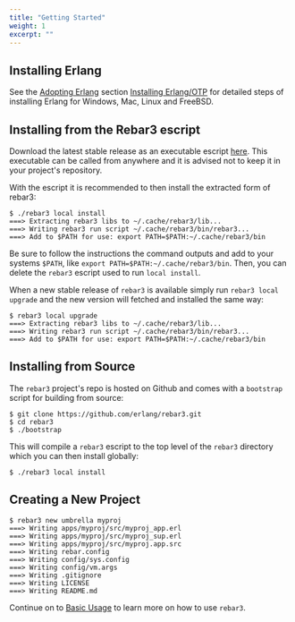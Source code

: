 ```yaml
---
title: "Getting Started"
weight: 1
excerpt: ""
---
```


## Installing Erlang

See the [Adopting Erlang](https://adoptingerlang.org/) section [Installing Erlang/OTP](https://adoptingerlang.org/docs/development/setup/#installing-erlang-otp) for detailed steps of installing Erlang for Windows, Mac, Linux and FreeBSD.

## Installing from the Rebar3 escript

Download the latest stable release as an executable escript [here](https://s3.amazonaws.com/rebar3/rebar3). This executable can be called from anywhere and it is advised not to keep it in your project's repository.

With the escript it is recommended to then install the extracted form of rebar3:

```shell
$ ./rebar3 local install
===> Extracting rebar3 libs to ~/.cache/rebar3/lib...
===> Writing rebar3 run script ~/.cache/rebar3/bin/rebar3...
===> Add to $PATH for use: export PATH=$PATH:~/.cache/rebar3/bin 
```

Be sure to follow the instructions the command outputs and add to your systems `$PATH`, like `export PATH=$PATH:~/.cache/rebar3/bin`. Then, you can delete the `rebar3` escript used to run `local install`. 
    
When a new stable release of `rebar3` is available simply run `rebar3 local upgrade` and the new version will fetched and installed the same way: 

```shell
$ rebar3 local upgrade
===> Extracting rebar3 libs to ~/.cache/rebar3/lib...
===> Writing rebar3 run script ~/.cache/rebar3/bin/rebar3...
===> Add to $PATH for use: export PATH=$PATH:~/.cache/rebar3/bin 
```

## Installing from Source

The `rebar3` project's repo is hosted on Github and comes with a `bootstrap` script for building from source:

```shell
$ git clone https://github.com/erlang/rebar3.git
$ cd rebar3
$ ./bootstrap 
```

This will compile a `rebar3` escript to the top level of the `rebar3` directory which you can then install globally:

```shell
$ ./rebar3 local install
```

## Creating a New Project

```shell
$ rebar3 new umbrella myproj
===> Writing apps/myproj/src/myproj_app.erl
===> Writing apps/myproj/src/myproj_sup.erl
===> Writing apps/myproj/src/myproj.app.src
===> Writing rebar.config
===> Writing config/sys.config
===> Writing config/vm.args
===> Writing .gitignore
===> Writing LICENSE
===> Writing README.md 
```

Continue on to [Basic Usage](/docs/basic-usage) to learn more on how to use `rebar3`.
